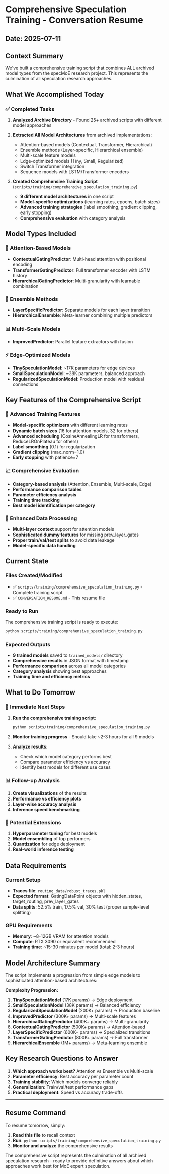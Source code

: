# Comprehensive Speculation Training - Conversation Resume

## Date: 2025-07-11

## Context Summary

We've built a comprehensive training script that combines ALL archived model types from the specMoE research project. This represents the culmination of all speculation research approaches.

## What We Accomplished Today

### ✅ Completed Tasks
1. **Analyzed Archive Directory** - Found 25+ archived scripts with different model approaches
2. **Extracted All Model Architectures** from archived implementations:
   - Attention-based models (Contextual, Transformer, Hierarchical)
   - Ensemble methods (Layer-specific, Hierarchical ensemble)
   - Multi-scale feature models
   - Edge-optimized models (Tiny, Small, Regularized)
   - Switch Transformer integration
   - Sequence models with LSTM/Transformer encoders

3. **Created Comprehensive Training Script** (`scripts/training/comprehensive_speculation_training.py`)
   - **9 different model architectures** in one script
   - **Model-specific optimizations** (learning rates, epochs, batch sizes)
   - **Advanced training strategies** (label smoothing, gradient clipping, early stopping)
   - **Comprehensive evaluation** with category analysis

## Model Types Included

### 🧠 Attention-Based Models
- **ContextualGatingPredictor**: Multi-head attention with positional encoding
- **TransformerGatingPredictor**: Full transformer encoder with LSTM history
- **HierarchicalGatingPredictor**: Multi-granularity with learnable combination

### 🤝 Ensemble Methods  
- **LayerSpecificPredictor**: Separate models for each layer transition
- **HierarchicalEnsemble**: Meta-learner combining multiple predictors

### 📊 Multi-Scale Models
- **ImprovedPredictor**: Parallel feature extractors with fusion

### ⚡ Edge-Optimized Models
- **TinySpeculationModel**: ~17K parameters for edge devices
- **SmallSpeculationModel**: ~38K parameters, balanced approach
- **RegularizedSpeculationModel**: Production model with residual connections

## Key Features of the Comprehensive Script

### 🔧 Advanced Training Features
- **Model-specific optimizers** with different learning rates
- **Dynamic batch sizes** (16 for attention models, 32 for others)
- **Advanced scheduling** (CosineAnnealingLR for transformers, ReduceLROnPlateau for others)
- **Label smoothing** (0.1) for regularization
- **Gradient clipping** (max_norm=1.0)
- **Early stopping** with patience=7

### 📈 Comprehensive Evaluation
- **Category-based analysis** (Attention, Ensemble, Multi-scale, Edge)
- **Performance comparison tables**
- **Parameter efficiency analysis**
- **Training time tracking**
- **Best model identification per category**

### 💾 Enhanced Data Processing
- **Multi-layer context** support for attention models
- **Sophisticated dummy features** for missing prev_layer_gates
- **Proper train/val/test splits** to avoid data leakage
- **Model-specific data handling**

## Current State

### Files Created/Modified
- ✅ `scripts/training/comprehensive_speculation_training.py` - Complete training script
- ✅ `CONVERSATION_RESUME.md` - This resume file

### Ready to Run
The comprehensive training script is ready to execute:

```bash
python scripts/training/comprehensive_speculation_training.py
```

### Expected Outputs
- **9 trained models** saved to `trained_models/` directory
- **Comprehensive results** in JSON format with timestamp
- **Performance comparison** across all model categories
- **Category analysis** showing best approaches
- **Training time and efficiency metrics**

## What to Do Tomorrow

### 🚀 Immediate Next Steps
1. **Run the comprehensive training script**:
   ```bash
   python scripts/training/comprehensive_speculation_training.py
   ```

2. **Monitor training progress** - Should take ~2-3 hours for all 9 models

3. **Analyze results**:
   - Check which model category performs best
   - Compare parameter efficiency vs accuracy
   - Identify best models for different use cases

### 📊 Follow-up Analysis
1. **Create visualizations** of the results
2. **Performance vs efficiency plots**
3. **Layer-wise accuracy analysis**
4. **Inference speed benchmarking**

### 🔬 Potential Extensions
1. **Hyperparameter tuning** for best models
2. **Model ensembling** of top performers
3. **Quantization** for edge deployment
4. **Real-world inference testing**

## Data Requirements

### Current Setup
- **Traces file**: `routing_data/robust_traces.pkl`
- **Expected format**: GatingDataPoint objects with hidden_states, target_routing, prev_layer_gates
- **Data splits**: 52.5% train, 17.5% val, 30% test (proper sample-level splitting)

### GPU Requirements
- **Memory**: ~8-12GB VRAM for attention models
- **Compute**: RTX 3090 or equivalent recommended
- **Training time**: ~15-30 minutes per model (total: 2-3 hours)

## Model Architecture Summary

The script implements a progression from simple edge models to sophisticated attention-based architectures:

**Complexity Progression:**
1. **TinySpeculationModel** (17K params) → Edge deployment
2. **SmallSpeculationModel** (38K params) → Balanced efficiency  
3. **RegularizedSpeculationModel** (200K+ params) → Production baseline
4. **ImprovedPredictor** (300K+ params) → Multi-scale features
5. **HierarchicalGatingPredictor** (400K+ params) → Multi-granularity
6. **ContextualGatingPredictor** (500K+ params) → Attention-based
7. **LayerSpecificPredictor** (600K+ params) → Specialized transitions
8. **TransformerGatingPredictor** (800K+ params) → Full transformer
9. **HierarchicalEnsemble** (1M+ params) → Meta-learning ensemble

## Key Research Questions to Answer

1. **Which approach works best?** Attention vs Ensemble vs Multi-scale
2. **Parameter efficiency**: Best accuracy per parameter count
3. **Training stability**: Which models converge reliably
4. **Generalization**: Train/val/test performance gaps
5. **Practical deployment**: Speed vs accuracy trade-offs

---

## Resume Command

To resume tomorrow, simply:

1. **Read this file** to recall context
2. **Run**: `python scripts/training/comprehensive_speculation_training.py`
3. **Monitor and analyze** the comprehensive results

The comprehensive script represents the culmination of all archived speculation research - ready to provide definitive answers about which approaches work best for MoE expert speculation.